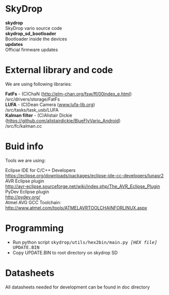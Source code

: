 SkyDrop
=====

<b>skydrop</b><br>
SkyDrop vario source code<br>
<b>skydrop_sd_bootloader</b><br>
Bootloader inside the devices<br>
<b>updates</b><br>
Official firmware updates<br>


External library and code
=====

We are using following libraries:

<b>FatFs</b> - (C)ChaN (http://elm-chan.org/fsw/ff/00index_e.html)<br>
/src/drivers/storage/FatFs<br>
<b>LUFA</b> - (C)Dean Camera (www.lufa-lib.org)<br>
/src/tasks/task_usb/LUFA<br>
<b>Kalman filter</b> - (C)Alistair Dickie (https://github.com/alistairdickie/BlueFlyVario_Android)<br>
/src/fc/kalman.cc<br>



Buid info
=====

Tools we are using:

Eclipse IDE for C/C++ Developers<br>
https://eclipse.org/downloads/packages/eclipse-ide-cc-developers/lunasr2<br>
AVR Eclipse plugin<br>
http://avr-eclipse.sourceforge.net/wiki/index.php/The_AVR_Eclipse_Plugin<br>
PyDev Eclipse plugin<br>
http://pydev.org/<br>
Atmel AVG GCC Toolchain:<br>
http://www.atmel.com/tools/ATMELAVRTOOLCHAINFORLINUX.aspx<br>

Programming
=====

<ul>
<li>Run python script <tt>skydrop/utils/hex2bin/main.py <i>[HEX file]</i> UPDATE.BIN</tt></li>
<li>Copy UPDATE.BIN to root directory on skydrop SD</li>
</ul>


Datasheets
=====

All datasheets needed for development can be found in doc directory



